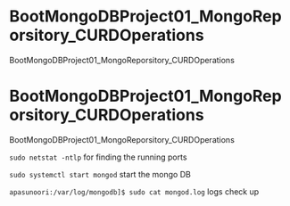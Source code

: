 # BootMongoDBProject01_MongoReporsitory_CURDOperations
BootMongoDBProject01_MongoReporsitory_CURDOperations



# BootMongoDBProject01_MongoReporsitory_CURDOperations
BootMongoDBProject01_MongoReporsitory_CURDOperations


`sudo netstat -ntlp` for finding the running ports

`sudo systemctl start mongod` start the mongo DB

`apasunoori:/var/log/mongodb]$ sudo cat mongod.log` logs check up